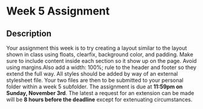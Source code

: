 # Week 5 Assignment

## Description

Your assignment this week is to try creating a layout similar to the layout shown in class using floats, clearfix, background color, and padding. Make sure to include content inside each section so it show up on the page. Avoid using margins.Also add a width: 100%; rule to the header and footer so they extend the full way. All styles should be added by way of an external stylesheet file. Your two files are then to be submitted to your personal folder within a week 5 subfolder. The assignment is due at **11:59pm on Sunday, November 3rd**. The latest a request for an extension can be made will be **8 hours before the deadline** except for extenuating circumstances.